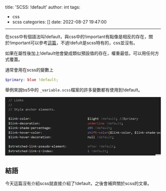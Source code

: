 title: 'SCSS: !default'
author: int
tags:
  - css
  - scss
categories: []
date: 2022-08-27 19:47:00
---
在scss中有個語法叫!default，與css中的!important有點像是相反的存在，關於!important可以參考[這篇](https://huanginch.github.io/2022/07/05/css-important/)，不過!defult是scss特有的，css並沒有。


如果在屬性後加上!default他會變成類似預設值的存在，權重最低，可以用任何方式覆蓋。

通常會用在scss的變數上

```scss
$primary: blue !default;
```

舉例來說bs5中的 `_variable.scss`檔案的許多變數都有使用到!default。

![_varaible.scss](../images/pasted-120.png)

## 結語

今天這篇沒有介紹scss就直接介紹了!default，之後會補齊關於scss的文章。